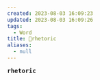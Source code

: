 ```yaml
---
created: 2023-08-03 16:09:23
updated: 2023-08-03 16:09:26
tags:
  - Word
title: 📖rhetoric
aliases:
  - null
---
```


<pre><strong>rhetoric</strong></pre>
